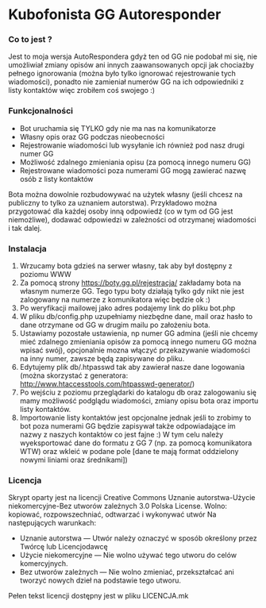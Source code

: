 # Kubofonista GG Autoresponder

### Co to jest ?
Jest to moja wersja AutoRespondera gdyż ten od GG nie podobał mi się, nie umożliwiał zmiany opisów ani innych zaawansowanych opcji jak chociażby pełnego ignorowania (można było tylko ignorować rejestrowanie tych wiadomości), ponadto nie zamieniał numerów GG na ich odpowiedniki z listy kontaktów więc zrobiłem coś swojego :)

### Funkcjonalności
- Bot uruchamia się TYLKO gdy nie ma nas na komunikatorze
- Własny opis oraz GG podczas nieobecności
- Rejestrowanie wiadomości lub wysyłanie ich również pod nasz drugi numer GG
- Możliwość zdalnego zmieniania opisu (za pomocą innego numeru GG)
- Rejestrowane wiadomości poza numerami GG mogą zawierać nazwę osób z listy kontaktów

Bota można dowolnie rozbudowywać na użytek własny (jeśli chcesz na publiczny to tylko za uznaniem autorstwa). Przykładowo można przygotować dla każdej osoby inną odpowiedź (co w tym od GG jest niemożliwe), dodawać odpowiedzi w zależności od otrzymanej wiadomości i tak dalej.

### Instalacja

1. Wrzucamy bota gdzieś na serwer własny, tak aby był dostępny z poziomu WWW
2. Za pomocą strony https://boty.gg.pl/rejestracja/ zakładamy bota na własnym numerze GG. Tego typu boty działają tylko gdy nikt nie jest zalogowany na numerze z komunikatora więc będzie ok :)
3. Po weryfikacji mailowej jako adres podajemy link do pliku bot.php
4. W pliku db/config.php uzupełniamy niezbędne dane, mail oraz hasło to dane otrzymane od GG w drugim mailu po założeniu bota.
5. Ustawiamy pozostałe ustawienia, np numer GG admina (jeśli nie chcemy mieć zdalnego zmieniania opisów za pomocą innego numeru GG można wpisać swój), opcjonalnie mozna włączyć przekazywanie wiadomości na inny numer, zawsze będą zapisywane do pliku.
6. Edytujemy plik db/.htpasswd tak aby zawierał nasze dane logowania (można skorzystać z generatora: http://www.htaccesstools.com/htpasswd-generator/)
7. Po wejściu z poziomu przeglądarki do katalogu db oraz zalogowaniu się mamy możliwość podglądu wiadomości, zmiany opisu bota oraz importu listy kontaktów.
8. Importowanie listy kontaktów jest opcjonalne jednak jeśli to zrobimy to bot poza numerami GG będzie zapisywał także odpowiadające im nazwy z naszych kontaktów co jest fajne :) W tym celu należy wyeksportować dane do formatu z GG 7 (np. za pomocą komunikatora WTW) oraz wkleić w podane pole [dane te mają format oddzielony nowymi liniami oraz średnikami])

### Licencja

Skrypt oparty jest na licencji Creative Commons Uznanie autorstwa-Użycie niekomercyjne-Bez utworów zależnych 3.0 Polska License.
Wolno: kopiować, rozpowszechniać, odtwarzać i wykonywać utwór
Na następujących warunkach:
- Uznanie autorstwa — Utwór należy oznaczyć w sposób określony przez Twórcę lub Licencjodawcę 
- Użycie niekomercyjne — Nie wolno używać tego utworu do celów komercyjnych.
- Bez utworów zależnych — Nie wolno zmieniać, przekształcać ani tworzyć nowych dzieł na podstawie tego utworu.

Pełen tekst licencji dostępny jest w pliku LICENCJA.mk
